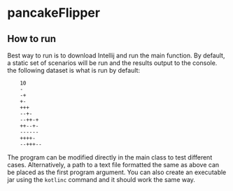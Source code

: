 # pancakeFlipper

## How to run
Best way to run is to download Intellij and run the main function. 
By default, a static set of scenarios will be run and the results output to the console.
the following dataset is what is run by default:

```    
    10
    -
    -+
    +-
    +++
    --+-
    --++-+
    ++--+-
    ------
    ++++-
    --+++--
```


The program can be modified directly in the main class to test different cases.
Alternatively, a path to a text file formatted the same as above can be placed as the first program argument.
You can also create an executable jar using the `kotlinc` command and it should work the same way.


